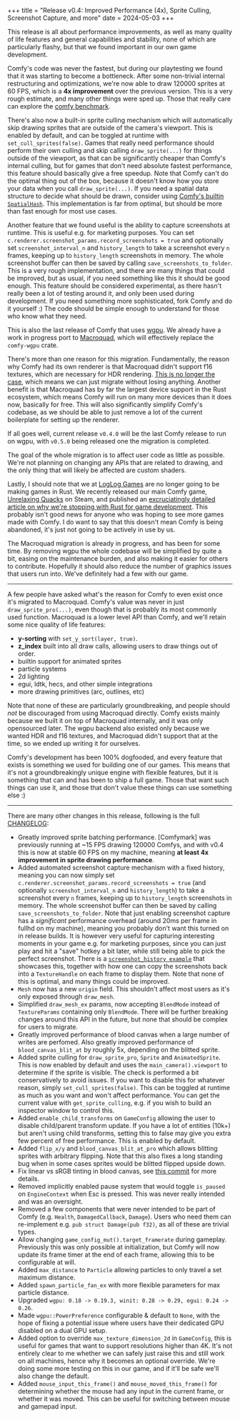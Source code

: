 +++
title = "Release v0.4: Improved Performance (4x), Sprite Culling, Screenshot Capture, and more"
date = 2024-05-03
+++

This release is all about performance improvements, as well as many quality of life features and general capabilities and stability, none of which are particularly flashy, but that we found important in our own game development.

Comfy's code was never the fastest, but during our playtesting we found that it was starting to become a bottleneck. After
some non-trivial internal restructuring and optimizations, we're now able to draw 120000 sprites at 60 FPS, which is a **4x improvement** over the previous version. This is a very rough estimate, and many other things were sped up. Those that really care can explore the [comfy benchmark](https://github.com/darthdeus/comfy-benchmark).

There's also now a built-in sprite culling mechanism which will automatically skip drawing sprites that are outside of the
camera's viewport. This is enabled by default, and can be toggled at runtime with `set_cull_sprites(false)`. Games that
really need performance should perform their own culling and skip calling `draw_sprite(...)` for things outside of the viewport, as that can be significantly cheaper than Comfy's internal culling, but for games that don't need absolute
fastest performance, this feature should basically give a free speedup. Note that Comfy can't do the optimal thing out of the box, because it doesn't know how you store your data when you call `draw_sprite(...)`. If you need a spatial data structure to decide what should be drawn, consider using [Comfy's builtin `SpatialHash`](https://docs.rs/comfy/latest/comfy/spatial_hash/struct.SpatialHash.html). This implementation is far from optimal, but should be more than fast enough for most use cases.

Another feature that we found useful is the ability to capture screenshots at runtime. This is useful e.g. for marketing purposes. You can set `c.renderer.screenshot_params.record_screenshots = true` and optionally set `screenshot_interval_n` and `history_length` to take a screenshot every `n` frames, keeping up to `history_length` screenshots in memory. The whole screenshot buffer can then be saved by calling `save_screenshots_to_folder`. This is a very rough implementation, and there are many things that could be improved, but as usual, if you need something like this it should be good enough. This feature
should be considered experimental, as there hasn't really been a lot of testing around it, and only been used during development. If you need something more sophisticated, fork Comfy and do it yourself :) The code should be simple enough to understand for those who know what they need.

This is also the last release of Comfy that uses [wgpu](https://wgpu.rs/). We already have a work in progress port to [Macroquad](https://macroquad.rs/), which will effectively replace the `comfy-wgpu` crate.

There's more than one reason for this migration. Fundamentally, the reason why Comfy had its own renderer is that Macroquad didn't support f16 textures, which are necessary for HDR rendering. [This is no longer the case](https://github.com/not-fl3/miniquad/commit/04c0c76547dbaac2985bc3263fcef34739a210e6#diff-34b433796cb09381278b47772e25e075eec7fc7115447b0735b3a19aee3f3c4f), which means we can just migrate without losing anything. Another benefit is that Macroquad has by far the largest device support in the Rust ecosystem, which means Comfy will run on many more devices than it does now, basically for free. This will also significantly simplify Comfy's codebase, as we should be able to just remove a lot of the current boilerplate for setting up the renderer.

If all goes well, current release `v0.4.0` will be the last Comfy release to run on wgpu, with `v0.5.0` being released one the migration is completed.

The goal of the whole migration is to affect user code as little as possible. We're not planning on changing any APIs that are related to drawing, and the only thing that will likely be affected are custom shaders.

Lastly, I should note that we at [LogLog Games](https://loglog.games/) are no longer going to be making games in Rust. We recently released our main Comfy game, [Unrelaxing Quacks](https://store.steampowered.com/app/2331980/Unrelaxing_Quacks/) on Steam, and published an [excruciatingly detailed article on why we're stopping with Rust for game development](https://loglog.games/blog/leaving-rust-gamedev/). This probably isn't good news for anyone who was hoping to see more games made with Comfy. I do want to say that this doesn't mean Comfy is being abandoned, it's just not going to be actively in use by us.

The Macroquad migration is already in progress, and has been for some time. By removing wgpu the whole codebase will be simplified by quite a bit, easing on the maintenance burden, and also making it easier for others to contribute. Hopefully it should also reduce the number of graphics issues that users run into. We've definitely had a few with our game.

---

A few people have asked what's the reason for Comfy to even exist once it's migrated to Macroquad. Comfy's value was never in just `draw_sprite_pro(...)`, even though that is probably its most commonly used function. Macroquad is a lower level API than Comfy, and we'll retain some nice quality of life features:

- **y-sorting** with `set_y_sort(layer, true)`.
- **z_index** built into all draw calls, allowing users to draw things out of order.
- builtin support for animated sprites
- particle systems
- 2d lighting
- egui, ldtk, hecs, and other simple integrations
- more drawing primitives (arc, outlines, etc)

Note that none of these are particularly groundbreaking, and people should _not_ be discouraged from using Macroquad directly. Comfy exists mainly because we built it on top of Macroquad internally, and it was only opensourced later. The wgpu backend also existed only because we wanted HDR and f16 textures, and Macroquad didn't support that at the time, so we ended up writing it for ourselves.

Comfy's development has been 100% dogfooded, and every feature that exists is something we used for building one of our games. This means that it's not a groundbreakingly unique engine with flexible features, but it is something that can and has been to ship a full game. Those that want such things can use it, and those that don't value these things can use something else :)

---

There are many other changes in this release, following is the full [CHANGELOG](https://github.com/darthdeus/comfy/blob/master/CHANGELOG.md):


- Greatly improved sprite batching performance. [Comfymark] was previously
  running at ~15 FPS drawing 120000 Comfys, and with v0.4 this is now at
  stable 60 FPS on my machine, meaning **at least 4x improvement in sprite
  drawing performance**.
- Added automated screenshot capture mechanism with a fixed history, meaning you can
  now simply set `c.renderer.screenshot_params.record_screenshots = true` (and optionally
  `screenshot_interval_n` and `history_length`) to take a screenshot every `n` frames,
  keeping up to `history_length` screenshots in memory. The whole screenshot buffer can
  then be saved by calling `save_screenshots_to_folder`. Note that just enabling screenshot
  capture has a _significant_ performance overhead (around 20ms per frame in fullhd on my machine), meaning you probably don't want this turned on in release builds. It is however
  very useful for capturing interesting moments in your game e.g. for marketing purposes,
  since you can just play and hit a "save" hotkey a bit later, while still being able to pick
  the perfect screenshot. There is a [`screenshot_history example`](https://github.com/darthdeus/comfy/blob/master/comfy/examples/screenshot_history.rs) that showcases this, together with
  how one can copy the screenshots back into a `TextureHandle` on each frame to display them.
  Note that none of this is optimal, and many things could be improved.
- `Mesh` now has a new `origin` field. This shouldn't affect most users as
  it's only exposed through `draw_mesh`.
- Simplified `draw_mesh_ex` params, now accepting `BlendMode` instead of
  `TextureParams` containing only `BlendMode`. There will be further breaking changes
  around this API in the future, but none that should be complex for users to migrate.
- Greatly improved performance of blood canvas when a large number of writes are perfomed.
  Also greatly improved performance of `blood_canvas_blit_at` by roughly 5x, depending
  on the blitted sprite.
- Added sprite culling for `draw_sprite_pro`, `Sprite` and `AnimatedSprite`. This is now
  enabled by default and uses the `main_camera().viewport` to determine if the sprite
  is visible. The check is performed a bit conservatively to avoid issues. If you want to
  disable this for whatever reason, simply `set_cull_sprites(false)`. This can be toggled
  at runtime as much as you want and won't affect performance. You can get the current value
  with `get_sprite_culling`, e.g. if you wish to build an inspector window to control this.
- Added `enable_child_transforms` on `GameConfig` allowing the user to disable child/parent
  transform update. If you have a lot of entities (10k+) but aren't using child transforms,
  setting this to false may give you extra few percent of free performance. This is enabled
  by default.
- Added `flip_x/y` and `blood_canvas_blit_at_pro` which allows blitting sprites with arbitrary
  flipping. Note that this also fixes a long standing bug when in some cases sprites would be
  blitted flipped upside down.
- Fix linear vs sRGB tinting in blood canvas, see [this commit](https://github.com/darthdeus/comfy/commit/80a0ee8e81d036aadf3da56c2a6ecb3750306dff) for more details.
- Removed implicitly enabled pause system that would toggle `is_paused` on `EngineContext` when
  Esc is pressed. This was never really intended and was an oversight.
- Removed a few components that were never intended to be part of Comfy (e.g. `Health`, `DamagedCallback`, `Damage`).
  Users who need them can re-implement e.g. `pub struct Damage(pub f32)`, as all of these are trivial types.
- Allow changing `game_config_mut().target_framerate` during gameplay. Previously this was only possible
  at initialization, but Comfy will now update its frame timer at the end of each frame, allowing this
  to be configurable at will.
- Added `max_distance` to `Particle` allowing particles to only travel a set maximum distance.
- Added `spawn_particle_fan_ex` with more flexible parameters for max particle distance.
- Upgraded `wgpu: 0.18 -> 0.19.3, winit: 0.28 -> 0.29, egui: 0.24 -> 0.26`.
- Made `wgpu::PowerPreference` configurable & default to `None`, with the hope of fixing a potential
  issue where users have their dedicated GPU disabled on a dual GPU setup.
- Added option to override `max_texture_dimension_2d` in `GameConfig`, this is useful for games that want to support
  resolutions higher than 4K. It's not entirely clear to me whether we can safely just raise this and still work
  on all machines, hence why it becomes an optional override. We're doing some more testing on this in our
  game, and if it'll be safe we'll also change the default.
- Added `mouse_input_this_frame()` and `mouse_moved_this_frame()` for determining whether the mouse had any input
  in the current frame, or whether it was moved. This can be useful for switching between mouse and gamepad input.
